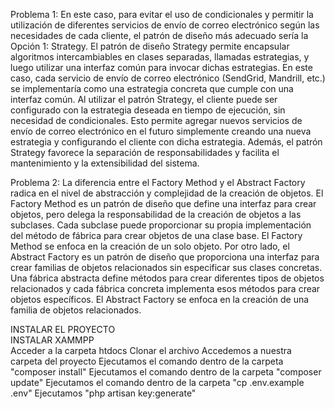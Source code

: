 
Problema 1: 
En este caso, para evitar el uso de condicionales y permitir la utilización de diferentes servicios de envío de correo electrónico según las necesidades de cada cliente, el patrón de diseño más adecuado sería la Opción 1: Strategy.
El patrón de diseño Strategy permite encapsular algoritmos intercambiables en clases separadas, llamadas estrategias, y luego utilizar una interfaz común para invocar dichas estrategias. En este caso, cada servicio de envío de correo electrónico (SendGrid, Mandrill, etc.) se implementaría como una estrategia concreta que cumple con una interfaz común.
Al utilizar el patrón Strategy, el cliente puede ser configurado con la estrategia deseada en tiempo de ejecución, sin necesidad de condicionales. Esto permite agregar nuevos servicios de envío de correo electrónico en el futuro simplemente creando una nueva estrategia y configurando el cliente con dicha estrategia. Además, el patrón Strategy favorece la separación de responsabilidades y facilita el mantenimiento y la extensibilidad del sistema.

Problema 2: 
La diferencia entre el Factory Method y el Abstract Factory radica en el nivel de abstracción y complejidad de la creación de objetos.
El Factory Method es un patrón de diseño que define una interfaz para crear objetos, pero delega la responsabilidad de la creación de objetos a las subclases. Cada subclase puede proporcionar su propia implementación del método de fábrica para crear objetos de una clase base. El Factory Method se enfoca en la creación de un solo objeto.
Por otro lado, el Abstract Factory es un patrón de diseño que proporciona una interfaz para crear familias de objetos relacionados sin especificar sus clases concretas. Una fábrica abstracta define métodos para crear diferentes tipos de objetos relacionados y cada fábrica concreta implementa esos métodos para crear objetos específicos. El Abstract Factory se enfoca en la creación de una familia de objetos relacionados.



INSTALAR EL PROYECTO <br />
INSTALAR XAMMPP<br />
Acceder a la carpeta htdocs 
Clonar el archivo 
Accedemos a nuestra carpeta del proyecto
Ejecutamos el comando dentro de la carpeta "composer install"
Ejecutamos el comando dentro de la carpeta "composer update"
Ejecutamos el comando dentro de la carpeta "cp .env.example .env"
Ejecutamos "php artisan key:generate"




